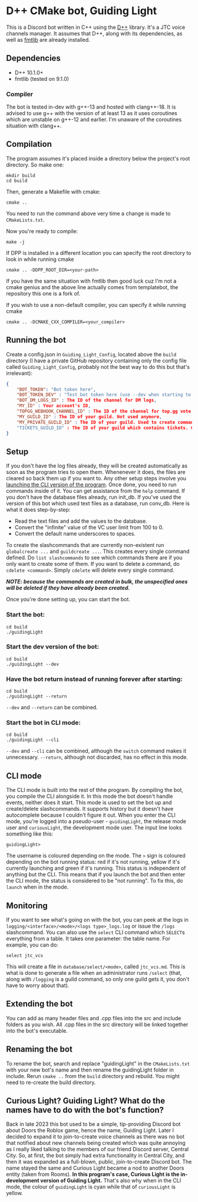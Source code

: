 # D++ CMake bot, Guiding Light

This is a Discord bot written in C++ using the [D++](https://dpp.dev) library. It's a JTC voice channels manager. It assumes that D++, along with its dependencies, as well as [fmtlib](https://fmt.dev) are already installed.

## Dependencies
* D++ 10.1.0+
* fmtlib (tested on 9.1.0)

### Compiler
The bot is tested in-dev with g++-13 and hosted with clang++-18. It is advised to use g++ with the version of at least 13 as it uses coroutines which are unstable on g++-12 and earlier. I'm unaware of the coroutines situation with clang++.

## Compilation
The program assumes it's placed inside a directory below the project's root directory. So make one:

    mkdir build
    cd build

Then, generate a Makefile with cmake:

    cmake ..

You need to run the command above very time a change is made to `CMakeLists.txt`.

Now you're ready to compile:

    make -j

If DPP is installed in a different location you can specify the root directory to look in while running cmake 

    cmake .. -DDPP_ROOT_DIR=<your-path>

If you have the same situation with fmtlib then good luck cuz I'm not a cmake genius and the above line actually comes from templatebot, the repository this one is a fork of.

If you wish to use a non-default compiler, you can specify it while running cmake

    cmake .. -DCMAKE_CXX_COMPILER=<your_compiler>


## Running the bot

Create a config.json in `Guiding_Light_Config`, located above the `build` directory (I have a private GitHub repository containing only the config file called `Guiding_Light_Config`, probably not the best way to do this but that's irrelevant):

```json
{
    "BOT_TOKEN": "Bot token here",
    "BOT_TOKEN_DEV" : "Test bot token here (use --dev when starting to test new changes without affecting anything used in production)",
    "BOT_DM_LOGS_ID" : The ID of the channel for DM logs,
    "MY_ID" : Your account's ID,
    "TOPGG_WEBHOOK_CHANNEL_ID" : The ID of the channel for top.gg vote webhook messages,
    "MY_GUILD_ID" : The ID of your guild. Not used anymore,
    "MY_PRIVATE_GUILD_ID" : The ID of your guild. Used to create commands only administrators (which I know can only be me) can use
    "TICKETS_GUILD_ID" : The ID of your guild which contains tickets. Can be the same as MY_PRIVATE_GUILD_ID if you like
}
```

## Setup

If you don't have the log files already, they will be created automatically as soon as the program tries to open them. Whenenever it does, the files are cleared so back them up if you want to. Any other setup steps involve you [launching the CLI version of the program](#cli-mode). Once done, you need to run commands inside of it. You can get assistance from the `help` command. If you don't have the database files already, run init_db. If you've used the version of this bot which used text files as a database, run conv_db. Here is what it does step-by-step:

* Read the text files and add the values to the database.
* Convert the "infinite" value of the VC user limit from 100 to 0.
* Convert the default name underscores to spaces.

To create the slashcommands that are currently non-existent run `globalcreate ...` and `guildcreate ...`. This creates every single command defined. Do `list slashcommands` to see which commands there are if you only want to create some of them. If you want to delete a command, do `cdelete <command>`. Simply `cdelete` will delete every single command.

__***NOTE: because the commands are created in bulk, the unspecified ones will be deleted if they have already been created.***__

Once you're done setting up, you can start the bot.

### Start the bot:

    cd build
    ./guidingLight

### Start the dev version of the bot:

    cd build
    ./guidingLight --dev

### Have the bot return instead of running forever after starting:

    cd build
    ./guidingLight --return

`--dev` and `--return` can be combined.

### Start the bot in CLI mode:

    cd build
    ./guidingLight --cli

`--dev` and `--cli` can be combined, although the `switch` command makes it unnecessary. `--return`, although not discarded, has no effect in this mode.

## CLI mode

The CLI mode is built into the rest of thhe program. By compiling the bot, you compile the CLI alongside it. In this mode the bot doesn't handle events, neither does it start. This mode is used to set the bot up and create/delete slashcommands. It supports history but it doesn't have autocomplete because I couldn't figure it out.
When you enter the CLI mode, you're logged into a pseudo-user - `guidingLight`, the release mode user and `curiousLight`, the development mode user. The input line looks something like this:

    guidingLight>

The username is coloured depending on the mode. The `>` sign is coloured depending on the bot running status: red if it's not running, yellow if it's currently launching and green if it's running. This status is independent of anything but the CLI. This means that if you launch the bot and then enter the CLI mode, the status is considered to be "not running". To fix this, do `launch` when in the mode. 

## Monitoring

If you want to see what's going on with the bot, you can peek at the logs in `logging/<interface>/<mode>/<logs type>_logs.log` or issue the `/logs` slashcommand. You can also use the `select` CLI command which `SELECT`s everything from a table. It takes one parameter: the table name. For example, you can do:

    select jtc_vcs

This will create a file in `database/select/<mode>`, called `jtc_vcs.md`. This is what is done to generate a file when an administrator runs `/select` (that, along with `/logging` is a guild command, so only one guild gets it, you don't have to worry about that).

## Extending the bot

You can add as many header files and .cpp files into the src and include folders as you wish. All .cpp files in the src directory will be linked together into the bot's executable.

## Renaming the bot

To rename the bot, search and replace "guidingLight" in the `CMakeLists.txt` with your new bot's name and then rename the guidingLight folder in include. Rerun `cmake ..` from the `build` directory and rebuild. You might need to re-create the build directory.

## Curious Light? Guiding Light? What do the names have to do with the bot's function?

Back in late 2023 this bot used to be a simple, tip-providing Discord bot about Doors the Roblox game, hence the name, Guiding Light. Later I decided to expand it to join-to-create voice channels as there was no bot that notified about new channels being created which was quite annoying as I really liked talking to the members of our friend Discord server, Central City. So, at first, the bot simply had extra functionality in Central City, and then it was expanded as a full-blown, public, join-to-create Discord bot. The name stayed the same and Curious Light became a nod to another Doors entity (taken from Rooms). **In this program's case, Curious Light is the in-development version of Guiding Light.** That's also why when in the CLI mode, the colour of `guidingLight` is cyan while that of `curiousLight` is yellow.
